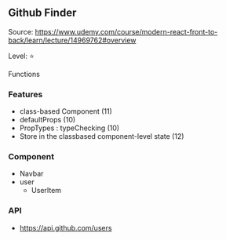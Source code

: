## Github Finder

Source: https://www.udemy.com/course/modern-react-front-to-back/learn/lecture/14969762#overview

Level: ⭐️

Functions

### Features

- class-based Component (11)
- defaultProps (10)
- PropTypes : typeChecking (10)
- Store in the classbased component-level state (12)

### Component

- Navbar
- user
  - UserItem

### API

- https://api.github.com/users
